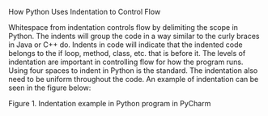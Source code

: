How Python Uses Indentation to Control Flow

Whitespace from indentation controls flow by delimiting the scope in Python. The indents will group the code in a way similar to the curly braces in Java or C++ do. Indents in code will indicate that the indented code belongs to the if loop, method, class, etc. that is before it. The levels of indentation are important in controlling flow for how the program runs. Using four spaces to indent in Python is the standard. The indentation also need to be uniform throughout the code. An example of indentation can be seen in the figure below:

Figure 1. Indentation example in Python program in PyCharm
